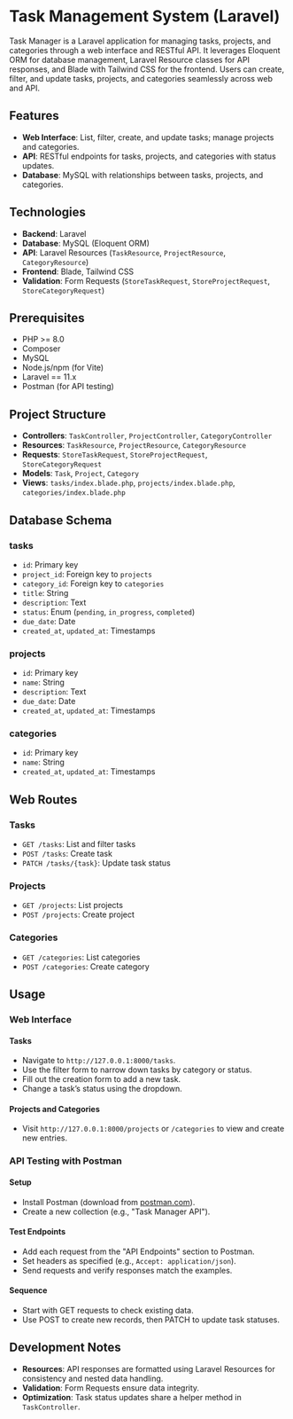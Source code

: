 # Task Management System (Laravel)

Task Manager is a Laravel application for managing tasks, projects, and categories through a web interface and RESTful API. It leverages Eloquent ORM for database management, Laravel Resource classes for API responses, and Blade with Tailwind CSS for the frontend. Users can create, filter, and update tasks, projects, and categories seamlessly across web and API.

## Features

-   **Web Interface**: List, filter, create, and update tasks; manage projects and categories.
-   **API**: RESTful endpoints for tasks, projects, and categories with status updates.
-   **Database**: MySQL with relationships between tasks, projects, and categories.

## Technologies

-   **Backend**: Laravel
-   **Database**: MySQL (Eloquent ORM)
-   **API**: Laravel Resources (`TaskResource`, `ProjectResource`, `CategoryResource`)
-   **Frontend**: Blade, Tailwind CSS
-   **Validation**: Form Requests (`StoreTaskRequest`, `StoreProjectRequest`, `StoreCategoryRequest`)

## Prerequisites

-   PHP >= 8.0
-   Composer
-   MySQL
-   Node.js/npm (for Vite)
-   Laravel == 11.x
-   Postman (for API testing)

## Project Structure

-   **Controllers**: `TaskController`, `ProjectController`, `CategoryController`
-   **Resources**: `TaskResource`, `ProjectResource`, `CategoryResource`
-   **Requests**: `StoreTaskRequest`, `StoreProjectRequest`, `StoreCategoryRequest`
-   **Models**: `Task`, `Project`, `Category`
-   **Views**: `tasks/index.blade.php`, `projects/index.blade.php`, `categories/index.blade.php`

## Database Schema

### tasks

-   `id`: Primary key
-   `project_id`: Foreign key to `projects`
-   `category_id`: Foreign key to `categories`
-   `title`: String
-   `description`: Text
-   `status`: Enum (`pending`, `in_progress`, `completed`)
-   `due_date`: Date
-   `created_at`, `updated_at`: Timestamps

### projects

-   `id`: Primary key
-   `name`: String
-   `description`: Text
-   `due_date`: Date
-   `created_at`, `updated_at`: Timestamps

### categories

-   `id`: Primary key
-   `name`: String
-   `created_at`, `updated_at`: Timestamps

## Web Routes

### Tasks

-   `GET /tasks`: List and filter tasks
-   `POST /tasks`: Create task
-   `PATCH /tasks/{task}`: Update task status

### Projects

-   `GET /projects`: List projects
-   `POST /projects`: Create project

### Categories

-   `GET /categories`: List categories
-   `POST /categories`: Create category

## Usage

### Web Interface

#### Tasks

-   Navigate to `http://127.0.0.1:8000/tasks`.
-   Use the filter form to narrow down tasks by category or status.
-   Fill out the creation form to add a new task.
-   Change a task’s status using the dropdown.

#### Projects and Categories

-   Visit `http://127.0.0.1:8000/projects` or `/categories` to view and create new entries.

### API Testing with Postman

#### Setup

-   Install Postman (download from [postman.com](https://www.postman.com/)).
-   Create a new collection (e.g., "Task Manager API").

#### Test Endpoints

-   Add each request from the "API Endpoints" section to Postman.
-   Set headers as specified (e.g., `Accept: application/json`).
-   Send requests and verify responses match the examples.

#### Sequence

-   Start with GET requests to check existing data.
-   Use POST to create new records, then PATCH to update task statuses.

## Development Notes

-   **Resources**: API responses are formatted using Laravel Resources for consistency and nested data handling.
-   **Validation**: Form Requests ensure data integrity.
-   **Optimization**: Task status updates share a helper method in `TaskController`.
